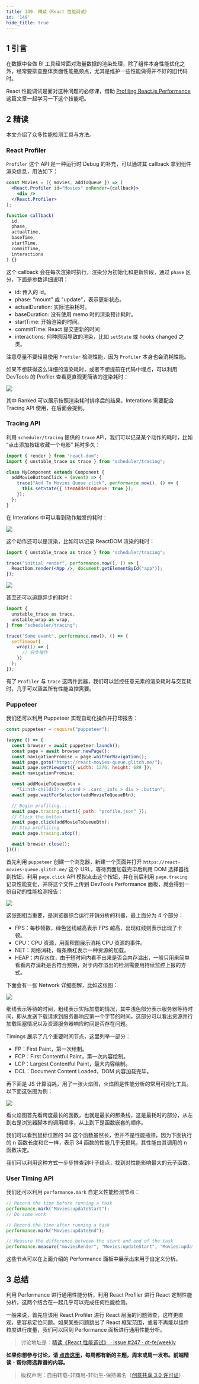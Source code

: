 ```yaml
---
title: 149. 精读《React 性能调试》
id: '149'
hide_title: true
---
```


## 1 引言

在数据中台做 BI 工具经常面对海量数据的渲染处理，除了组件本身性能优化之外，经常要排查整体页面性能瓶颈点，尤其是维护一些性能做得并不好的旧代码时。

React 性能调试是面对这种问题的必修课，借助 [Profiling React.js Performance](https://addyosmani.com/blog/profiling-react-js/) 这篇文章一起学习一下这个技能吧。

## 2 精读

本文介绍了众多性能检测工具与方法。

### React Profiler

`Profiler` 这个 API 是一种运行时 Debug 的补充，可以通过其 callback 拿到组件渲染信息，用法如下：

```jsx
const Movies = ({ movies, addToQueue }) => (
  <React.Profiler id="Movies" onRender={callback}>
    <div />
  </React.Profiler>
);

function callback(
  id,
  phase,
  actualTime,
  baseTime,
  startTime,
  commitTime,
  interactions
) {}
```

这个 callback 会在每次渲染时执行，渲染分为初始化和更新阶段，通过 `phase` 区分，下面是参数详细说明：

- id: 传入的 id。
- phase: "mount" 或 "update"，表示更新状态。
- actualDuration: 实际渲染耗时。
- baseDuration: 没有使用 memo 时的渲染预计耗时。
- startTime: 开始渲染的时间。
- commitTime: React 提交更新的时间
- interactions: 何种原因导致的渲染，比如 `setState` 或 hooks changed 之类。

注意尽量不要轻易使用 `Profiler` 检测性能，因为 `Profiler` 本身也会消耗性能。

如果不想获得这么详细的渲染耗时，或者不想提前在代码中埋点，可以利用 DevTools 的 Profiler 查看更直观更简洁的渲染耗时：

![](https://cdn.jsdelivr.net/gh/ViktorWong/imgbed/img/20210412101335.png)

其中 Ranked 可以展示按照渲染耗时排序后的结果，Interations 需要配合 Tracing API 使用，在后面会提到。

### Tracing API

利用 `scheduler/tracing` 提供的 `trace` API，我们可以记录某个动作的耗时，比如 “点击添加按钮收藏一个电影” 耗时多久：

```jsx
import { render } from "react-dom";
import { unstable_trace as trace } from "scheduler/tracing";

class MyComponent extends Component {
  addMovieButtonClick = (event) => {
    trace("Add To Movies Queue click", performance.now(), () => {
      this.setState({ itemAddedToQueue: true });
    });
  };
}
```

在 Interations 中可以看到动作触发的耗时：

![](https://cdn.jsdelivr.net/gh/ViktorWong/imgbed/img/20210412101359.png)

这个动作还可以是渲染，比如可以记录 ReactDOM 渲染的耗时：

```jsx
import { unstable_trace as trace } from "scheduler/tracing";

trace("initial render", performance.now(), () => {
  ReactDom.render(<App />, document.getElementById("app"));
});
```

![](https://cdn.jsdelivr.net/gh/ViktorWong/imgbed/img/20210412101455.png)

甚至还可以追踪异步的耗时：

```jsx
import {
  unstable_trace as trace,
  unstable_wrap as wrap,
} from "scheduler/tracing";

trace("Some event", performance.now(), () => {
  setTimeout(
    wrap(() => {
      // 异步操作
    })
  );
});
```

有了 `Profiler` 与 `trace` 这两件武器，我们可以监控任意元素的渲染耗时与交互耗时，几乎可以涵盖所有性能监控需要。

### Puppeteer

我们还可以利用 Puppeteer 实现自动化操作并打印报告：

```jsx
const puppeteer = require("puppeteer");

(async () => {
  const browser = await puppeteer.launch();
  const page = await browser.newPage();
  const navigationPromise = page.waitForNavigation();
  await page.goto("https://react-movies-queue.glitch.me/");
  await page.setViewport({ width: 1276, height: 689 });
  await navigationPromise;

  const addMovieToQueueBtn =
    "li:nth-child(3) > .card > .card__info > div > .button";
  await page.waitForSelector(addMovieToQueueBtn);

  // Begin profiling...
  await page.tracing.start({ path: "profile.json" });
  // Click the button
  await page.click(addMovieToQueueBtn);
  // Stop profliling
  await page.tracing.stop();

  await browser.close();
})();
```

首先利用 `puppeteer` 创建一个浏览器，新建一个页面并打开 `https://react-movies-queue.glitch.me/` 这个 URL，等待页面加载完毕后利用 DOM 选择器找到按钮，利用 `page.click` API 模拟点击这个按钮，并在前后利用 `page.tracing` 记录性能变化，并将这个文件上传到 DevTools Performance 面板，就会得到一份自动的性能检测报告：

![](https://cdn.jsdelivr.net/gh/ViktorWong/imgbed/img/20210412101511.png)

这张图相当重要，是浏览器综合运行开销分析的利器，最上面分为 4 个部分：

- FPS：每秒帧数，绿色竖线越高表示 FPS 越高，出现红线则表示出现了卡顿。
- CPU：CPU 资源，用面积图展示消耗 CPU 资源的事件。
- NET：网络消耗，每条横杠表示一种资源的加载。
- HEAP：内存水位，由于短时间内看不出来是否会内存溢出，一般只用来简单看看内存消耗是否符合预期，对于内存溢出的检测需要用持续监控上报的方式。

下面会有一张 Network 详细图解，比如这张图：

![](https://cdn.jsdelivr.net/gh/ViktorWong/imgbed/img/20210412101537.png)

细线表示等待的时间，粗线表示实际加载的情况，其中浅色部分表示服务器等待时间，即从发送下载请求到服务器响应第一个字节的时间。这部分可以看出资源并行加载阻塞情况以及资源服务器响应时间是否存在问题。

Timings 展示了几个重要时间节点，这里列举一部分：

- FP：First Paint，第一次绘制。
- FCP：First Contentful Paint，第一次内容绘制。
- LCP：Largest Contentful Paint，最大内容绘制。
- DCL：Document Content Loaded，DOM 内容加载完毕。

再下面是 JS 计算消耗，用了一张火焰图，火焰图是性能分析的常用可视化工具。以下面这张图为例：

![](https://cdn.jsdelivr.net/gh/ViktorWong/imgbed/img/20210412101557.png)

看火焰图首先看跨度最长的函数，也就是最长的那条线，这是最耗时的部分，从左到右是浏览器脚本的调用顺序，从上到下是函数嵌套的顺序。

我们可以看到鼠标位置的 34 这个函数虽然长，但并不是性能瓶颈，因为下面执行的 n 函数长度和它一样，表示 34 函数的性能几乎无损耗，其性能由其调用的 n 函数决定。

我们可以利用这种方式一步步排查到叶子结点，找到对性能影响最大的元子函数。

### User Timing API

我们还可以利用 `performance.mark` 自定义性能检测节点：

```jsx
// Record the time before running a task
performance.mark("Movies:updateStart");
// Do some work

// Record the time after running a task
performance.mark("Movies:updateEnd");

// Measure the difference between the start and end of the task
performance.measure("moviesRender", "Movies:updateStart", "Movies:updateEnd");
```

这些节点可以在上面介绍的 Performance 面板中展示出来用于自定义分析。

## 3 总结

利用 Performance 进行通用性能分析，利用 React Profiler 进行 React 定制性能分析，这两个结合在一起几乎可以完成任何性能检测。

一般来说，首先应该用 React Profiler 进行 React 层面的问题筛查，这样更直观，更容易定位问题。如果某些问题跳出了 React 框架范围，或者不再能以组件粒度进行度量，我们可以回到 Performance 面板进行通用性能分析。

> 讨论地址是：[精读《React 性能调试》 · Issue #247 · dt-fe/weekly](https://github.com/dt-fe/weekly/issues/247)

**如果你想参与讨论，请 [点击这里](https://github.com/dt-fe/weekly)，每周都有新的主题，周末或周一发布。前端精读 - 帮你筛选靠谱的内容。**

> 版权声明：自由转载-非商用-非衍生-保持署名（[创意共享 3.0 许可证](https://creativecommons.org/licenses/by-nc-nd/3.0/deed.zh)）
